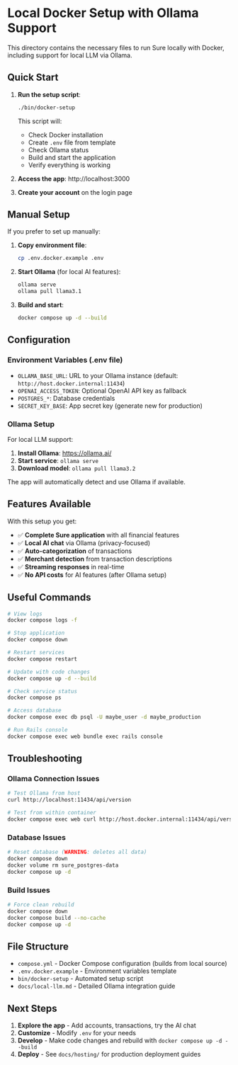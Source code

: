 # Local Docker Setup with Ollama Support

This directory contains the necessary files to run Sure locally with Docker, including support for local LLM via Ollama.

## Quick Start

1. **Run the setup script**:

   ```bash
   ./bin/docker-setup
   ```

   This script will:

   - Check Docker installation
   - Create `.env` file from template
   - Check Ollama status
   - Build and start the application
   - Verify everything is working

2. **Access the app**: http://localhost:3000

3. **Create your account** on the login page

## Manual Setup

If you prefer to set up manually:

1. **Copy environment file**:

   ```bash
   cp .env.docker.example .env
   ```

2. **Start Ollama** (for local AI features):

   ```bash
   ollama serve
   ollama pull llama3.1
   ```

3. **Build and start**:
   ```bash
   docker compose up -d --build
   ```

## Configuration

### Environment Variables (.env file)

- `OLLAMA_BASE_URL`: URL to your Ollama instance (default: `http://host.docker.internal:11434`)
- `OPENAI_ACCESS_TOKEN`: Optional OpenAI API key as fallback
- `POSTGRES_*`: Database credentials
- `SECRET_KEY_BASE`: App secret key (generate new for production)

### Ollama Setup

For local LLM support:

1. **Install Ollama**: https://ollama.ai/
2. **Start service**: `ollama serve`
3. **Download model**: `ollama pull llama3.2`

The app will automatically detect and use Ollama if available.

## Features Available

With this setup you get:

- ✅ **Complete Sure application** with all financial features
- ✅ **Local AI chat** via Ollama (privacy-focused)
- ✅ **Auto-categorization** of transactions
- ✅ **Merchant detection** from transaction descriptions
- ✅ **Streaming responses** in real-time
- ✅ **No API costs** for AI features (after Ollama setup)

## Useful Commands

```bash
# View logs
docker compose logs -f

# Stop application
docker compose down

# Restart services
docker compose restart

# Update with code changes
docker compose up -d --build

# Check service status
docker compose ps

# Access database
docker compose exec db psql -U maybe_user -d maybe_production

# Run Rails console
docker compose exec web bundle exec rails console
```

## Troubleshooting

### Ollama Connection Issues

```bash
# Test Ollama from host
curl http://localhost:11434/api/version

# Test from within container
docker compose exec web curl http://host.docker.internal:11434/api/version
```

### Database Issues

```bash
# Reset database (WARNING: deletes all data)
docker compose down
docker volume rm sure_postgres-data
docker compose up -d
```

### Build Issues

```bash
# Force clean rebuild
docker compose down
docker compose build --no-cache
docker compose up -d
```

## File Structure

- `compose.yml` - Docker Compose configuration (builds from local source)
- `.env.docker.example` - Environment variables template
- `bin/docker-setup` - Automated setup script
- `docs/local-llm.md` - Detailed Ollama integration guide

## Next Steps

1. **Explore the app** - Add accounts, transactions, try the AI chat
2. **Customize** - Modify `.env` for your needs
3. **Develop** - Make code changes and rebuild with `docker compose up -d --build`
4. **Deploy** - See `docs/hosting/` for production deployment guides
